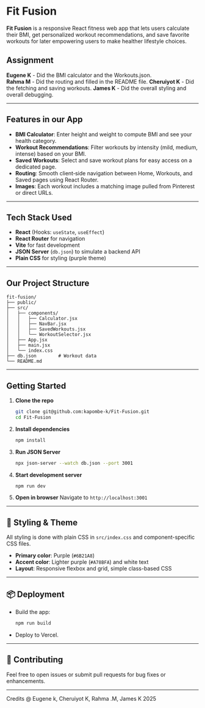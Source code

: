 # Fit Fusion

**Fit Fusion** is a responsive React fitness web app that lets users calculate their BMI, get personalized workout recommendations, and save favorite workouts for later empowering users to make healther lifestyle choices.

## Assignment

**Eugene K** - Did the BMI calculator and the Workouts.json.  
 **Rahma M** - Did the routing and filled in the README file.
**Cheruiyot K** - Did the fetching and saving workouts.
**James K** - Did the overall styling and overall debugging.

---

## Features in our App

- **BMI Calculator**: Enter height and weight to compute BMI and see your health category.
- **Workout Recommendations**: Filter workouts by intensity (mild, medium, intense) based on your BMI.
- **Saved Workouts**: Select and save workout plans for easy access on a dedicated page.
- **Routing**: Smooth client‑side navigation between Home, Workouts, and Saved pages using React Router.
- **Images**: Each workout includes a matching image pulled from Pinterest or direct URLs.

---

## Tech Stack Used

- **React** (Hooks: `useState`, `useEffect`)
- **React Router** for navigation
- **Vite** for fast development
- **JSON Server** (`db.json`) to simulate a backend API
- **Plain CSS** for styling (purple theme)

---

## Our Project Structure

```
fit-fusion/
├── public/
├── src/
│   ├── components/
│   │   ├── Calculator.jsx
│   │   ├── NavBar.jsx
│   │   ├── SavedWorkouts.jsx
│   │   └── WorkoutSelector.jsx
│   ├── App.jsx
│   ├── main.jsx
│   └── index.css
├── db.json        # Workout data
└── README.md
```

---

## Getting Started

1. **Clone the repo**

   ```bash
   git clone git@github.com:kapombe-k/Fit-Fusion.git
   cd Fit-Fusion
   ```

2. **Install dependencies**

   ```bash
   npm install
   ```

3. **Run JSON Server**

   ```bash
   npx json-server --watch db.json --port 3001
   ```

4. **Start development server**

   ```bash
   npm run dev
   ```

5. **Open in browser**
   Navigate to `http://localhost:3001`

---

## 🎨 Styling & Theme

All styling is done with plain CSS in `src/index.css` and component-specific CSS files.

- **Primary color**: Purple (`#6B21A8`)
- **Accent color**: Lighter purple (`#A78BFA`) and white text
- **Layout**: Responsive flexbox and grid, simple class-based CSS

---

## 📦 Deployment

- Build the app:
  ```bash
  npm run build
  ```
- Deploy to Vercel.

---

## 🤝 Contributing

Feel free to open issues or submit pull requests for bug fixes or enhancements.

---

Credits @ Eugene k, Cheruiyot K, Rahma .M, James K 2025
